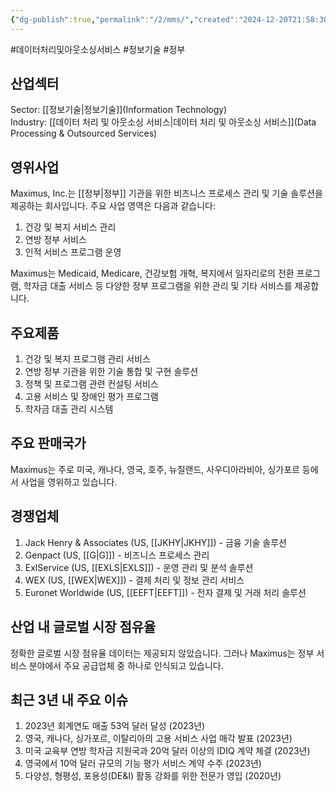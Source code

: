 ```yaml
---
{"dg-publish":true,"permalink":"/2/mms/","created":"2024-12-20T21:58:30.778+09:00","updated":"2025-07-29T21:37:04.919+09:00"}
---
```


#데이터처리및아웃소싱서비스 #정보기술 #정부 


## 산업섹터

Sector: [[정보기술\|정보기술]](Information Technology)  
Industry: [[데이터 처리 및 아웃소싱 서비스\|데이터 처리 및 아웃소싱 서비스]](Data Processing & Outsourced Services)

## 영위사업

Maximus, Inc.는 [[정부\|정부]] 기관을 위한 비즈니스 프로세스 관리 및 기술 솔루션을 제공하는 회사입니다. 주요 사업 영역은 다음과 같습니다:

1. 건강 및 복지 서비스 관리
2. 연방 정부 서비스
3. 인적 서비스 프로그램 운영

Maximus는 Medicaid, Medicare, 건강보험 개혁, 복지에서 일자리로의 전환 프로그램, 학자금 대출 서비스 등 다양한 정부 프로그램을 위한 관리 및 기타 서비스를 제공합니다.

## 주요제품

1. 건강 및 복지 프로그램 관리 서비스
2. 연방 정부 기관을 위한 기술 통합 및 구현 솔루션
3. 정책 및 프로그램 관련 컨설팅 서비스
4. 고용 서비스 및 장애인 평가 프로그램
5. 학자금 대출 관리 시스템

## 주요 판매국가

Maximus는 주로 미국, 캐나다, 영국, 호주, 뉴질랜드, 사우디아라비아, 싱가포르 등에서 사업을 영위하고 있습니다.

## 경쟁업체

1. Jack Henry & Associates (US, [[JKHY\|JKHY]]) - 금융 기술 솔루션
2. Genpact (US, [[G\|G]]) - 비즈니스 프로세스 관리
3. ExlService (US, [[EXLS\|EXLS]]) - 운영 관리 및 분석 솔루션
4. WEX (US, [[WEX\|WEX]]) - 결제 처리 및 정보 관리 서비스
5. Euronet Worldwide (US, [[EEFT\|EEFT]]) - 전자 결제 및 거래 처리 솔루션

## 산업 내 글로벌 시장 점유율

정확한 글로벌 시장 점유율 데이터는 제공되지 않았습니다. 그러나 Maximus는 정부 서비스 분야에서 주요 공급업체 중 하나로 인식되고 있습니다.

## 최근 3년 내 주요 이슈

1. 2023년 회계연도 매출 53억 달러 달성 (2023년)
2. 영국, 캐나다, 싱가포르, 이탈리아의 고용 서비스 사업 매각 발표 (2023년)
3. 미국 교육부 연방 학자금 지원국과 20억 달러 이상의 IDIQ 계약 체결 (2023년)
4. 영국에서 10억 달러 규모의 기능 평가 서비스 계약 수주 (2023년)
5. 다양성, 형평성, 포용성(DE&I) 활동 강화를 위한 전문가 영입 (2020년)